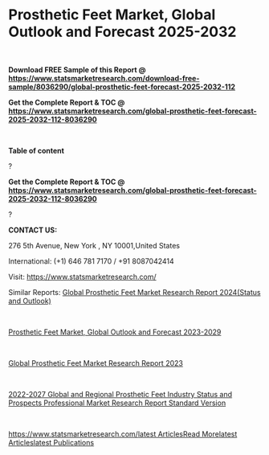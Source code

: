 <h1>Prosthetic Feet Market, Global Outlook and Forecast 2025-2032</h1><br/><p><strong>Download FREE Sample of this Report @ <a href="https://www.statsmarketresearch.com/download-free-sample/8036290/global-prosthetic-feet-forecast-2025-2032-112">https://www.statsmarketresearch.com/download-free-sample/8036290/global-prosthetic-feet-forecast-2025-2032-112</a></strong></p>
 
 
 
 <div><b>Get the Complete Report & TOC @ <a href="https://www.statsmarketresearch.com/global-prosthetic-feet-forecast-2025-2032-112-8036290">https://www.statsmarketresearch.com/global-prosthetic-feet-forecast-2025-2032-112-8036290</a></b></div>
 
 
 
 <p><br />
 
 <b>Table of content</b></p>
 
 
 
 <p>? </p>
 
 
 
 <div><b>Get the Complete Report & TOC @ <a href="https://www.statsmarketresearch.com/global-prosthetic-feet-forecast-2025-2032-112-8036290">https://www.statsmarketresearch.com/global-prosthetic-feet-forecast-2025-2032-112-8036290</a></b></div>
 
 
 
 <p>? </p>
 
 
 
 <p><b>CONTACT US:</b><br />
 
 276 5th Avenue, New York , NY 10001,United States<br />
 
 International: (+1) 646 781 7170 / +91 8087042414<br />
 
 Visit: <a href="https://www.statsmarketresearch.com/">https://www.statsmarketresearch.com/</a><br />
 
 Similar Reports: <a href="https://www.statsmarketresearch.com/global-prosthetic-feet-forecast-2025-2032-112-8036290">Global Prosthetic Feet Market Research Report 2024(Status and Outlook)</a><br />
 
 <br />
 
 <a href="https://www.statsmarketresearch.com/global-prosthetic-feet-forecast-2025-2032-112-8036290">Prosthetic Feet Market, Global Outlook and Forecast 2023-2029</a><br />
 
 <br />
 
 <a href="https://www.statsmarketresearch.com/global-prosthetic-feet-forecast-2025-2032-112-8036290">Global Prosthetic Feet Market Research Report 2023</a><br />
 
 <br />
 
 <a href="https://www.statsmarketresearch.com/global-prosthetic-feet-forecast-2025-2032-112-8036290">2022-2027 Global and Regional Prosthetic Feet Industry Status and Prospects Professional Market Research Report Standard Version</a><br />
 
 <br />
 
 <a href="https://gyeongbokgung.com">https://www.statsmarketresearch.com/</a><a href="https://hallyeomaritime.com">latest Articles</a><a href="https://jingwansa.com">Read More</a><a href="https://nguoiviet.jp/">latest Articles</a><a href="https://www.intelmarketresearch.com/">latest Publications</a></p>
